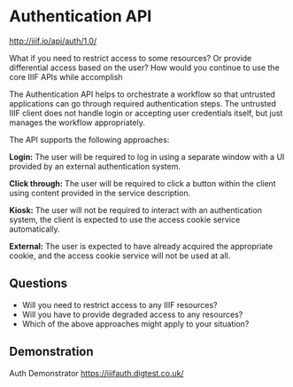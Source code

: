 # Authentication API

<!-- #todo:0 What else should we add to the auth section? -->

http://iiif.io/api/auth/1.0/

What if you need to restrict access to some resources? Or provide differential access based on the user? How would you continue to use the core IIIF APIs while accomplish 

The Authentication API helps to orchestrate a workflow so that untrusted applications can go through required authentication steps. The untrusted IIIF client does not handle login or accepting user credentials itself, but just manages the workflow appropriately.

The API supports the following approaches:

**Login:**
The user will be required to log in using a separate window with a UI provided by an external authentication system.

**Click through:**
The user will be required to click a button within the client using content provided in the service description.

**Kiosk:**
The user will not be required to interact with an authentication system, the client is expected to use the access cookie service automatically.

**External:**
The user is expected to have already acquired the appropriate cookie, and the access cookie service will not be used at all.

## Questions

- Will you need to restrict access to any IIIF resources?
- Will you have to provide degraded access to any resources?
- Which of the above approaches might apply to your situation?

<!-- #todo:0 there's probably a better word than "approaches" for these different workflow patterns -->

## Demonstration

Auth Demonstrator https://iiifauth.digtest.co.uk/

